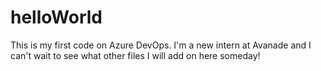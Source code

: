 # helloWorld
This is my first code on Azure DevOps.
I'm a new intern at Avanade and I can't wait to see what other files I will add on here someday!
